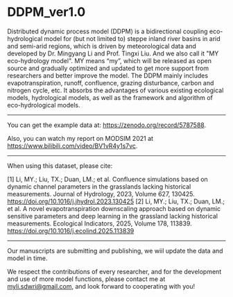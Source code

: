 # DDPM_ver1.0

Distributed dynamic process model (DDPM) is a bidirectional coupling eco-hydrological model for (but not limited to) steppe inland river basins in arid and semi-arid regions, which is driven by meteorological data and developed by Dr. Mingyang Li and Prof. Tingxi Liu. And we also call it "MY eco-hydrology model". MY means “my”, which will be released as open source and gradually optimized and updated to get more support from researchers and better improve the model. The DDPM mainly includes evapotranspiration, runoff, confluence, grazing disturbance, carbon and nitrogen cycle, etc. It absorbs the advantages of various existing ecological models, hydrological models, as well as the framework and algorithm of eco-hydrological models.

-----------------------------------------------------------------------------------------
You can get the example data at: https://zenodo.org/record/5787588.

Also, you can watch my report on MODSIM 2021 at https://www.bilibili.com/video/BV1vR4y1s7vc.

-----------------------------------------------------------------------------------------

When using this dataset, please cite:

[1] Li, MY.; Liu, TX.; Duan, LM.; et al. Confluence simulations based on dynamic channel parameters in the grasslands lacking historical measurements. Journal of Hydrology, 2023, Volume 627, 130425. https://doi.org/10.1016/j.jhydrol.2023.130425
[2] Li, MY.; Liu, TX.; Duan, LM.; et al. A novel evapotranspiration downscaling approach based on dynamic sensitive parameters and deep learning in the grassland lacking historical measurements. Ecological Indicators, 2025, Volume 178, 113839. https://doi.org/10.1016/j.ecolind.2025.113839

-----------------------------------------------------------------------------------------

Our manuscripts are submitting and publishing, we wiil update the data and model in time.

We respect the contributions of every researcher, and for the development and use of more model functions, please contact me at myli.sdwri@gmail.com, and look forward to cooperating with you!
